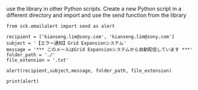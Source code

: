 use the library in other Python scripts. 
Create a new Python script in a different directory and 
import and use the send function from the library

```
from sck.emailalert import send as alert

recipient = ['kianseng.lim@sony.com', 'kianseng.lim@sony.com']
subject = '【エラー通知】Grid Expansionシステム'
message = '*** このメールはGrid Expansionシステムから自動配信しています ***'
folder_path = './'
file_extension = '.txt'

alert(recipient,subject,message, folder_path, file_extension)

print(alert) 

```